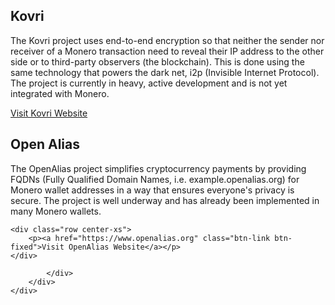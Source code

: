 <div class="site-wrap">
<section class="container">
    <div class="row">
        <div class="left half no-pad-sm col-lg-6 col-md-6 col-sm-12 col-xs-12">
            <div class="info-block">
                <div class="row center-xs">
                    <div class="col">
                        <h2>Kovri</h2>
                    </div>
                </div>
<div class="row start-xs monero-project" markdown="1">

The Kovri project uses end-to-end encryption so that neither the sender nor receiver of a Monero transaction need to reveal their IP address to the other side or to third-party observers (the blockchain). This is done using the same technology that powers the dark net, i2p (Invisible Internet Protocol). The project is currently in heavy, active development and is not yet integrated with Monero.

</div>
    <div class="row center-xs">
        <p><a href="https://www.getkovri.org" class="btn-link btn-fixed">Visit Kovri Website</a></p>
    </div>
            </div>
        </div>
        <div class="right half col-lg-6 col-md-6 col-sm-12 col-xs-12">
            <div class="info-block">
                <div class="row center-xs">
                    <div class="col">
                        <h2>Open Alias</h2>
                    </div>
                </div>
<div class="row start-xs monero-project" markdown="1">

The OpenAlias project simplifies cryptocurrency payments by providing FQDNs (Fully Qualified Domain Names, i.e. example.openalias.org) for Monero wallet addresses in a way that ensures everyone's privacy is secure. The project is well underway and has already been implemented in many Monero wallets.



</div>

    <div class="row center-xs">
        <p><a href="https://www.openalias.org" class="btn-link btn-fixed">Visit OpenAlias Website</a></p>
    </div>

            </div>
        </div>
    </div>
</section>
</div>